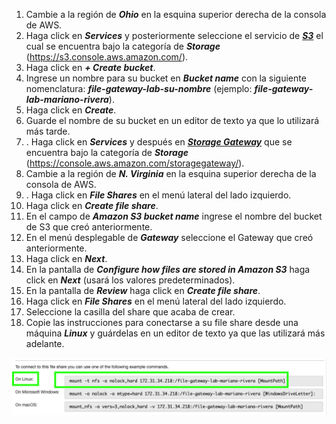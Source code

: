 1. Cambie a la región de **_Ohio_** en la esquina superior derecha de la consola de AWS.
2. Haga click en **_Services_** y posteriormente seleccione el servicio de [**_S3_**](https://s3.console.aws.amazon.com/) el cual se encuentra bajo la categoría de **_Storage_** (https://s3.console.aws.amazon.com/).
3. Haga click en **_+ Create bucket_**.
4. Ingrese un nombre para su bucket en **_Bucket name_** con la siguiente nomenclatura: **_file-gateway-lab-su-nombre_** (ejemplo: **_file-gateway-lab-mariano-rivera_**).
5. Haga click en **_Create_**.
6. Guarde el nombre de su bucket en un editor de texto ya que lo utilizará más tarde.
7. . Haga click en **_Services_** y después en [**_Storage Gateway_**](https://console.aws.amazon.com/storagegateway/) que se encuentra bajo la categoría de **_Storage_** (https://console.aws.amazon.com/storagegateway/).
8. Cambie a la región de **_N. Virginia_** en la esquina superior derecha de la consola de AWS.
9. . Haga click en **_File Shares_** en el menú lateral del lado izquierdo.
10. Haga click en **_Create file share_**.
11. En el campo de **_Amazon S3 bucket name_** ingrese el nombre del bucket de S3 que creó anteriormente.
12. En el menú desplegable de **_Gateway_** seleccione el Gateway que creó anteriormente.
13. Haga click en **_Next_**.
14. En la pantalla de **_Configure how files are stored in Amazon S3_** haga click en **_Next_** (usará los valores predeterminados).
15. En la pantalla de **_Review_** haga click en **_Create file share_**.
16. Haga click en **_File Shares_** en el menú lateral del lado izquierdo.
17. Seleccione la casilla del share que acaba de crear.
18. Copie las instrucciones para conectarse a su file share desde una máquina **_Linux_** y guárdelas en un editor de texto ya que las utilizará más adelante.

![Outputs](images/onlinux.png)
